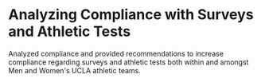 # Analyzing Compliance with Surveys and Athletic Tests

Analyzed compliance and provided recommendations to increase compliance regarding surveys and athletic tests both within and amongst Men and Women's UCLA athletic teams.
